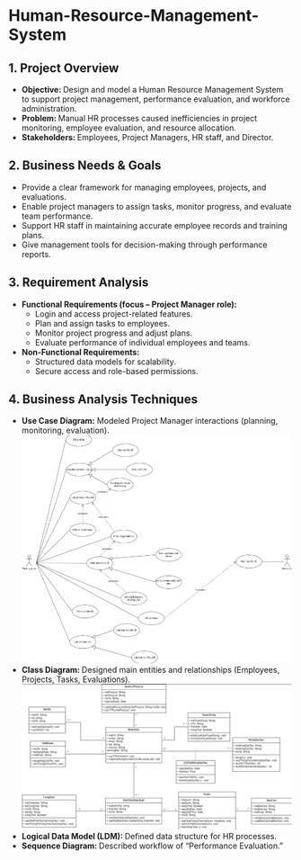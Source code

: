 # Human-Resource-Management-System  
## 1. Project Overview  
- <b> Objective: </b> Design and model a Human Resource Management System to support project management, performance evaluation, and workforce administration.
- <b> Problem: </b> Manual HR processes caused inefficiencies in project monitoring, employee evaluation, and resource allocation.
- <b> Stakeholders: </b> Employees, Project Managers, HR staff, and Director.

## 2. Business Needs & Goals  
- Provide a clear framework for managing employees, projects, and evaluations.
- Enable project managers to assign tasks, monitor progress, and evaluate team performance.
- Support HR staff in maintaining accurate employee records and training plans.
- Give management tools for decision-making through performance reports.

## 3. Requirement Analysis  
- <b> Functional Requirements (focus – Project Manager role): </b>
  - Login and access project-related features.
  - Plan and assign tasks to employees.
  - Monitor project progress and adjust plans.
  - Evaluate performance of individual employees and teams.
- <b> Non-Functional Requirements: </b>
  -  Structured data models for scalability.
  -  Secure access and role-based permissions.

## 4. Business Analysis Techniques  
- <b> Use Case Diagram:</b> Modeled Project Manager interactions (planning, monitoring, evaluation).
![ClassDia](https://github.com/lthnhuw/Human-Resource-Management-System/blob/main/UseCaseDia.png)
- <b> Class Diagram: </b> Designed main entities and relationships (Employees, Projects, Tasks, Evaluations).
![ClassDia](https://github.com/lthnhuw/Human-Resource-Management-System/blob/main/ClassDia.png)
- <b> Logical Data Model (LDM): </b> Defined data structure for HR processes.
- <b> Sequence Diagram: </b> Described workflow of “Performance Evaluation.”
